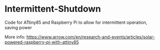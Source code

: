 # Intermittent-Shutdown
Code for ATtiny85 and Raspberry Pi to allow for intermittent operation, saving power

More info: https://www.arrow.com/en/research-and-events/articles/solar-powered-raspberry-pi-with-attiny85
